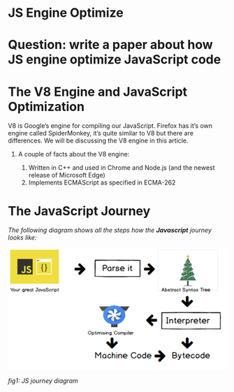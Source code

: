 # JS Engine Optimize
# Question: write a paper about how JS engine optimize JavaScript code

# The V8 Engine and JavaScript Optimization
V8 is Google’s engine for compiling our JavaScript. Firefox has it’s own engine called 
SpiderMonkey, it’s quite similar to V8 but there are differences. 
We will be discussing the V8 engine in this article.

1. A couple of facts about the V8 engine:

     1. Written in C++ and used in Chrome and Node.js (and the newest release of Microsoft Edge)
     1. Implements ECMAScript as specified in ECMA-262

# The JavaScript Journey
*The following diagram shows all the steps how the **Javascript** journey looks like:*

![some steps](javascript_journey.png)

*fig1: JS journey diagram*
